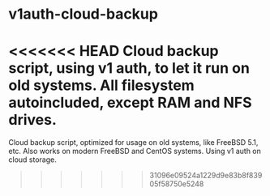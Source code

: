 v1auth-cloud-backup
=====================

<<<<<<< HEAD
Cloud backup script, using v1 auth, to let it run on old systems.
All filesystem autoincluded, except RAM and NFS drives.
=======
Cloud backup script, optimized for usage on old systems, like FreeBSD 5.1, etc. Also works on modern FreeBSD and CentOS systems. Using v1 auth on cloud storage.
>>>>>>> 31096e09524a1229d9e83b8f83905f58750e5248
